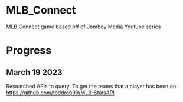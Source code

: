 # MLB_Connect
MLB Connect game based off of Jomboy Media Youtube series
# Progress
## March 19 2023
Researched APIs to query. To get the teams that a player has been on.
https://github.com/toddrob99/MLB-StatsAPI

